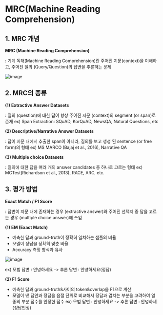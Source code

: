 # MRC(Machine Reading Comprehension)

## 1. MRC 개념

**MRC (Machine Reading Comprehension)**

: 기계 독해(Machine Reading Comprehension)란 주어진 지문(context)을 이해하고, 주어진 질의 (Query/Question)의 답변을 추론하는 문제

![image](https://user-images.githubusercontent.com/87981867/173344628-57ef282e-a1bd-41ee-a916-c5cf88d1695b.png)

## 2. MRC의 종류

**(1) Extractive Answer Datasets**

: 질의 (question)에 대한 답이 항상 주어진 지문 (context)의 segment (or span)로 존재
ex) Span Extraction: SQuAD, KorQuAD, NewsQA, Natural Questions, etc

**(2) Descriptive/Narrative Answer Datasets**

: 답이 지문 내에서 추출한 span이 아니라, 질의를 보고 생성 된 sentence (or free form)의 형태
ex) MS MARCO (Bajaj et al., 2016), Narrative QA

**(3) Multiple choice Datasets**

: 질의에 대한 답을 여러 개의 answer candidates 중 하나로 고르는 형태
ex) MCTest(Richardson et al., 2013), RACE, ARC, etc.

## 3. 평가 방법

**Exact Match / F1 Score**

: 답변이 지문 내에 존재하는 경우 (extractive answer)와 주어진 선택지 중 답을 고르는 경우 (multiple choice answer)에 쓰임

**(1) EM (Exact Match)**

- 예측한 답과 ground-truth이 정확히 일치하는 샘플의 비율
- 모델이 정답을 정확히 맞춘 비율
- Accuracy 측정 방식과 유사

![image](https://user-images.githubusercontent.com/87981867/173344742-63a974d0-1d6f-47b5-a13b-02cd00783470.png)

ex) 모범 답변 : 안녕하세요 -> 추론 답변 : 안녕하세요(정답) 

**(2) F1 Score**

- 예측한 답과 ground-truth&사이의 token&overlap을 F1으로 계산
- 모델이 낸 답안과 정답을 음절 단위로 비교해서 정답과 겹치는 부분을 고려하여 일종의 부분 점수를 인정한 점수
ex) 모범 답변 : 안녕하세요 -> 추론 답변 : 안녕하세(정답인정)

